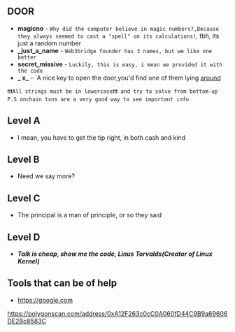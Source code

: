 
## DOOR

- **magicno** - `Why did the computer believe in magic numbers?,Because they always seemed to cast a "spell" on its calculations!`, tbh, its just a random number
- **\_just_a_name** - `Web3bridge founder has 3 names, but we like one better`
- **secret_missive** - `Luckily, this is easy, i mean we provided it with the code`
- **_ x_** - `A nice key to open the door,you'd find one of them lying [around](justlyingaround.png)

`❗❗❗All strings must be in lowercase❗❗❗ and try to solve from bottom-up P.S onchain txns are a very good way to see important info`

## Level A

- I mean, you have to get the tip right, in both cash and kind

## Level B

- Need we say more?

## Level C

- The principal is a man of principle, or so they said

## Level D

- **_Talk is cheap, show me the code, Linus Torvalds(Creator of Linux Kernel)_**

## Tools that can be of help

- https://google.com



https://polygonscan.com/address/0xA12F263c0cC0A060fD44C9B9a69606DE2Bc8583C
